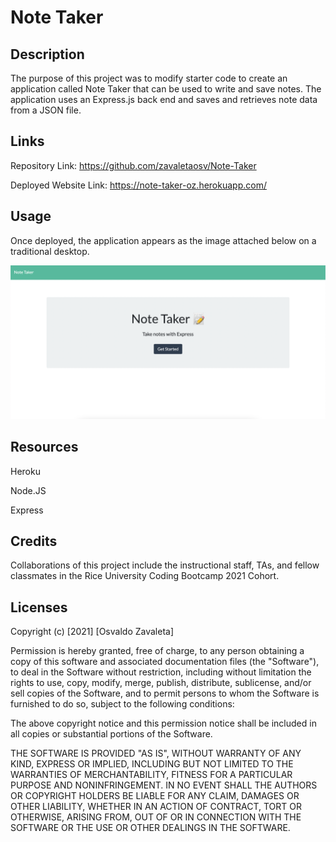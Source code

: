 # Note Taker

## Description

The purpose of this project was to modify starter code to create an application called Note Taker that can be used to write and save notes. The application uses an Express.js back end and saves and retrieves note data from a JSON file.

## Links

Repository Link: https://github.com/zavaletaosv/Note-Taker

Deployed Website Link: https://note-taker-oz.herokuapp.com/
## Usage

Once deployed, the application appears as the image attached below on a traditional desktop.

<img
src="./images/notetaker.png"
alt="A screenshot of the application is shown" />


## Resources

Heroku

Node.JS

Express

## Credits

Collaborations of this project include the instructional staff, TAs, and fellow classmates in the Rice University Coding Bootcamp 2021 Cohort.

## Licenses

Copyright (c) [2021] [Osvaldo Zavaleta]

Permission is hereby granted, free of charge, to any person obtaining a copy of this software and associated documentation files (the "Software"), to deal in the Software without restriction, including without limitation the rights to use, copy, modify, merge, publish, distribute, sublicense, and/or sell copies of the Software, and to permit persons to whom the Software is furnished to do so, subject to the following conditions:

The above copyright notice and this permission notice shall be included in all copies or substantial portions of the Software.

THE SOFTWARE IS PROVIDED "AS IS", WITHOUT WARRANTY OF ANY KIND, EXPRESS OR IMPLIED, INCLUDING BUT NOT LIMITED TO THE WARRANTIES OF MERCHANTABILITY, FITNESS FOR A PARTICULAR PURPOSE AND NONINFRINGEMENT. IN NO EVENT SHALL THE AUTHORS OR COPYRIGHT HOLDERS BE LIABLE FOR ANY CLAIM, DAMAGES OR OTHER LIABILITY, WHETHER IN AN ACTION OF CONTRACT, TORT OR OTHERWISE, ARISING FROM, OUT OF OR IN CONNECTION WITH THE SOFTWARE OR THE USE OR OTHER DEALINGS IN THE SOFTWARE.
